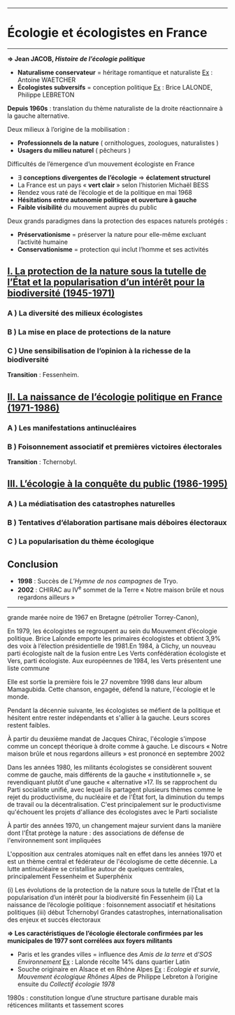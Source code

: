 ***
# Écologie et écologistes en France
***
**⇒ Jean JACOB, *Histoire de l’écologie politique***
- **Naturalisme conservateur** = héritage romantique et naturaliste <u>Ex</u> : Antoine WAETCHER
- **Écologistes subversifs** = conception politique <u>Ex</u> : Brice LALONDE, Philippe LEBRETON

**Depuis 1960s** : translation du thème naturaliste de la droite réactionnaire à la gauche alternative. 

Deux milieux à l’origine de la mobilisation : 
- **Professionnels de la nature** ( ornithologues, zoologues, naturalistes )
- **Usagers du milieu naturel** ( pêcheurs )

Difficultés de l’émergence d’un mouvement écologiste en France 
- ∃ **conceptions divergentes de l’écologie** ⇒ **éclatement structurel** 
- La France est un pays « **vert clair** » selon l’historien Michaël BESS 
- Rendez vous raté de l’écologie et de la politique en mai 1968
- **Hésitations entre autonomie politique et ouverture à gauche** 
- **Faible visibilité** du mouvement auprès du public 

Deux grands paradigmes dans la protection des espaces naturels protégés : 
- **Préservationisme** = préserver la nature pour elle-même excluant l’activité humaine 
- **Conservationisme** = protection qui inclut l’homme et ses activités 

## <u>I. La protection de la nature sous la tutelle de l’État et la popularisation d’un intérêt pour la biodiversité (1945-1971)</u>

### A ) La diversité des milieux écologistes 

### B ) La mise en place de protections de la nature 

### C ) Une sensibilisation de l’opinion à la richesse de la biodiversité 

**Transition** : Fessenheim. 
## <u>II. La naissance de l’écologie politique en France (1971-1986)</u>

### A ) Les manifestations antinucléaires 

### B ) Foisonnement associatif et premières victoires électorales 

**Transition** : Tchernobyl. 

## <u>III. L’écologie à la conquête du public (1986-1995)</u>

### A ) La médiatisation des catastrophes naturelles 

### B ) Tentatives d’élaboration partisane mais déboires électoraux 

### C ) La popularisation du thème écologique 

## Conclusion 

- **1998** : Succès de *L’Hymne de nos campagnes* de Tryo. 
- **2002** : CHIRAC au IV<sup>e</sup> sommet de la Terre « Notre maison brûle et nous regardons ailleurs »

***
grande marée noire de 1967 en
Bretagne (pétrolier Torrey-Canon),

En 1979, les écologistes se regroupent au sein du Mouvement d’écologie politique. Brice Lalonde emporte les
primaires écologistes et obtient 3,9% des voix à l’élection présidentielle de 1981.En 1984, à Clichy, un nouveau
parti écologiste naît de la fusion entre Les Verts confédération écologiste et Vers, parti écologiste. Aux européennes
de 1984, les Verts présentent une liste commune

Elle est sortie la première fois le 27 novembre 1998 dans leur album Mamagubida. Cette chanson, engagée, défend la nature, l'écologie et le monde.

Pendant la décennie suivante, les écologistes se méfient de la politique et hésitent entre rester indépendants et s'allier à la gauche. Leurs scores restent faibles. 

À partir du deuxième mandat de Jacques Chirac, l'écologie s'impose comme un concept théorique à droite comme à gauche. Le discours « Notre maison brûle et nous regardons ailleurs » est prononcé en septembre 2002

Dans les années 1980, les militants écologistes se considèrent souvent comme de gauche, mais différents de la gauche « institutionnelle », se revendiquant plutôt d'une gauche « alternative »17. Ils se rapprochent du Parti socialiste unifié, avec lequel ils partagent plusieurs thèmes comme le rejet du productivisme, du nucléaire et de l'État fort, la diminution du temps de travail ou la décentralisation. C'est principalement sur le productivisme qu'échouent les projets d'alliance des écologistes avec le Parti socialiste

À partir des années 1970, un changement majeur survient dans la manière dont l'État protège la nature : des associations de défense de l'environnement sont impliquées

L'opposition aux centrales atomiques naît en effet dans les années 1970 et est un thème central et fédérateur de l'écologisme de cette décennie. La lutte antinucléaire se cristallise autour
de quelques centrales, principalement Fessenheim et Superphénix

(i) Les évolutions de la protection de la nature sous la tutelle de l’État et la popularisation d’un intérêt pour la biodiversité fin Fessenheim 
(ii) La naissance de l’écologie politique : foisonnement associatif et hésitations politiques 
(iii) début Tchernobyl Grandes catastrophes, internationalisation des enjeux et succès électoraux 

**⇒ Les caractéristiques de l’écologie électorale confirmées par les municipales de 1977 sont corrélées aux foyers militants**
- Paris et les grandes villes = influence des *Amis de la terre* et d’*SOS Environnement* <u>Ex</u> : Lalonde récolte 14% dans quartier Latin 
- Souche originaire en Alsace et en Rhône Alpes  <u>Ex</u> : *Ecologie et survie*, *Mouvement écologique Rhônes Alpes* de Philippe Lebreton à l’origine ensuite du *Collectif écologie 1978* 

1980s : constitution longue d’une structure partisane durable mais réticences militants et tassement scores 